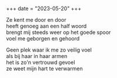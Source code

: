 +++
date = "2023-05-20"
+++

Ze kent me door en door \
heeft genoeg aan een half woord \
brengt mij steeds weer op het goede spoor \
voel me geborgen en gehoord

Geen plek waar ik me zo veilig voel \
als bij haar in haar armen \
het is zo'n vertrouwd gevoel \
ze weet mijn hart te verwarmen
